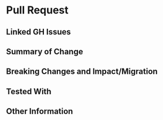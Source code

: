 # Pull Request
## Linked GH Issues

## Summary of Change

## Breaking Changes and Impact/Migration

## Tested With

## Other Information